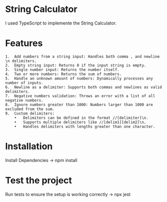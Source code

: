 # String Calculator

I used TypeScript to implemente the String Calculator.

# Features
	1.	Add numbers from a string input: Handles both comma , and newline \n delimiters.
	2.	Empty string input: Returns 0 if the input string is empty.
	3.	Single number input: Returns the number itself.
	4.	Two or more numbers: Returns the sum of numbers.
	5.	Handle an unknown amount of numbers: Dynamically processes any number of inputs.
	6.	Newline as a delimiter: Supports both commas and newlines as valid delimiters.
	7.	Negative numbers validation: Throws an error with a list of all negative numbers.
	8.	Ignore numbers greater than 1000: Numbers larger than 1000 are excluded from the sum.
	9.	Custom delimiters:
	    •	Delimiters can be defined in the format //[delimiter]\n.
	    •	Supports multiple delimiters like //[delim1][delim2]\n.
	    •	Handles delimiters with lengths greater than one character.

# Installation

Install Dependencies -> npm install

# Test the project

Run tests to ensure the setup is working correctly -> npx jest
